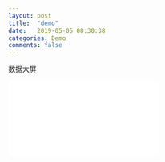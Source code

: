 ```yaml
---
layout: post
title:  "demo"
date:   2019-05-05 08:30:38
categories: Demo
comments: false
---
```


数据大屏

![数据大屏](../../../../static/demo/index.html)                           
